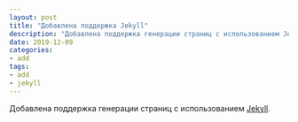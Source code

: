 ```yaml
---
layout: post
title: "Добавлена поддержка Jekyll"
description: "Добавлена поддержка генерации страниц с использованием Jekyll"
date: 2019-12-09
categories: 
- add
tags:
- add
- jekyll
---
```


Добавлена поддержка генерации страниц с использованием [Jekyll](http://jekyllrb.com).
